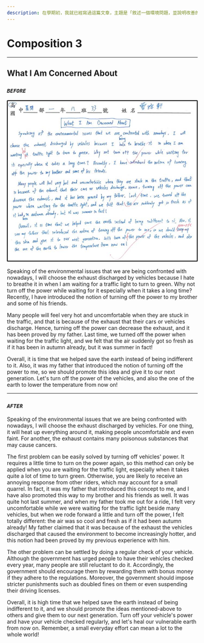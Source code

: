 ```yaml
---
description: 在學期初，我就已經寫過這篇文章，主題是「敘述一個環境問題，並說明改善的方法」。當時的我寫得不太好，所以我希望可以使用這學期學會的單字片語重新寫這篇作文。
---
```


# Composition 3

***

## What I Am Concerned About

### _**`BEFORE`**_

![](../.gitbook/assets/英文作文三.jpg)

&#x20;       Speaking of the environmental issues that we are being confronted with nowadays, I will choose the exhaust discharged by vehicles because I hate to breathe it in when I am waiting for a traffic light to turn to green. Why not turn off the power while waiting for it especially when it takes a long time? Recently, I have introduced the notion of turning off the power to my brother and some of his friends.

&#x20;       Many people will feel very hot and uncomfortable when they are stuck in the traffic, and that is because of the exhaust that their cars or vehicles discharge. Hence, turning off the power can decrease the exhaust, and it has been proved by my father. Last time, we turned off the power when waiting for the traffic light, and we felt that the air suddenly got so fresh as if it has been in autumn already, but it was summer in fact!

&#x20;       Overall, it is time that we helped save the earth instead of being indifferent to it. Also, it was my father that introduced the notion of turning off the power to me, so we should promote this idea and give it to our next generation. Let's turn off the power of the vehicles, and also the one of the earth to lower the temperature from now on!

***

### _**`AFTER`**_

&#x20;       Speaking of the environmental issues that we are being confronted with nowadays, I will choose the exhaust discharged by vehicles. For one thing, it will heat up everything around it, making people uncomfortable and even faint. For another, the exhaust contains many poisonous substances that may cause cancers.

&#x20;       The first problem can be easily solved by turning off vehicles' power. It requires a little time to turn on the power again, so this method can only be applied when you are waiting for the traffic light, especially when it takes quite a lot of time to turn green. Otherwise, you are likely to receive an annoying response from other riders, which may account for a small quarrel. In fact, it was my father that introduced this concept to me, and I have also promoted this way to my brother and his friends as well. It was quite hot last summer, and when my father took me out for a ride, I felt very uncomfortable while we were waiting for the traffic light beside many vehicles, but when we rode forward a little and turn off the power, I felt totally different: the air was so cool and fresh as if it had been autumn already! My father claimed that it was because of the exhaust the vehicles discharged that caused the environment to become increasingly hotter, and this notion had been proved by my previous experience with him.

&#x20;       The other problem can be settled by doing a regular check of your vehicle. Although the government has urged people to have their vehicles checked every year, many people are still reluctant to do it. Accordingly, the government should encourage them by rewarding them with bonus money if they adhere to the regulations. Moreover, the government should impose stricter punishments such as doubled fines on them or even suspending their driving licenses.

&#x20;       Overall, it is high time that we helped save the earth instead of being indifferent to it, and we should promote the ideas mentioned-above to others and give them to our next generation. Turn off your vehicle's power and have your vehicle checked regularly, and let's heal our vulnerable earth from now on. Remember, a small everyday effort can mean a lot to the whole world!
